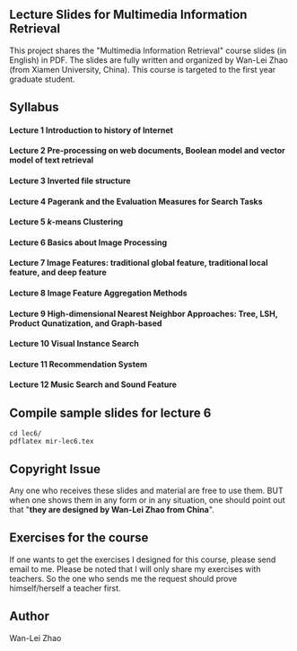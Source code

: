 ## Lecture Slides for Multimedia Information Retrieval

This project shares the "Multimedia Information Retrieval" course slides (in English) in PDF. The slides are fully written and organized by Wan-Lei Zhao (from Xiamen University, China). This course is targeted to the first year graduate student. 


## Syllabus
#### Lecture 1 Introduction to history of Internet
#### Lecture 2 Pre-processing on web documents, Boolean model and vector model of text retrieval
#### Lecture 3 Inverted file structure
#### Lecture 4 Pagerank and the Evaluation Measures for Search Tasks
#### Lecture 5 *k*-means Clustering
#### Lecture 6 Basics about Image Processing
#### Lecture 7 Image Features: traditional global feature, traditional local feature, and deep feature
#### Lecture 8 Image Feature Aggregation Methods
#### Lecture 9 High-dimensional Nearest Neighbor Approaches: Tree, LSH, Product Qunatization, and Graph-based
#### Lecture 10 Visual Instance Search
#### Lecture 11 Recommendation System
#### Lecture 12 Music Search and Sound Feature

## Compile sample slides for lecture 6
```
cd lec6/
pdflatex mir-lec6.tex
```

## Copyright Issue
Any one who receives these slides and material are free to use them. BUT when one shows them in any form or in any situation, one should point out that "**they are designed by Wan-Lei Zhao from China**".

## Exercises for the course
If one wants to get the exercises I designed for this course, please send email to me. Please be noted that I will only share my exercises with teachers. So the one who sends me the request should prove himself/herself a teacher first.

## Author
Wan-Lei Zhao

